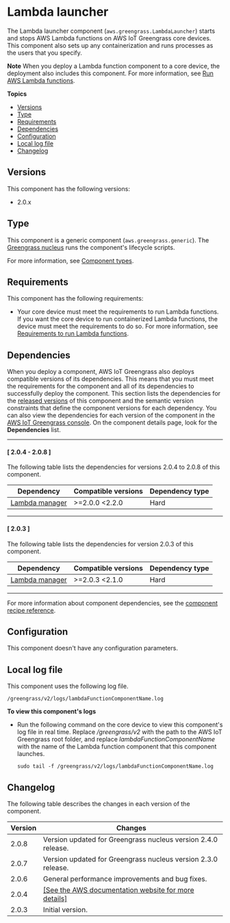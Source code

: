 # Lambda launcher<a name="lambda-launcher-component"></a>

The Lambda launcher component \(`aws.greengrass.LambdaLauncher`\) starts and stops AWS Lambda functions on AWS IoT Greengrass core devices\. This component also sets up any containerization and runs processes as the users that you specify\.

**Note**  <a name="lambda-component-dependency-note"></a>
When you deploy a Lambda function component to a core device, the deployment also includes this component\. For more information, see [Run AWS Lambda functions](run-lambda-functions.md)\.

**Topics**
+ [Versions](#lambda-launcher-component-versions)
+ [Type](#lambda-launcher-component-type)
+ [Requirements](#lambda-launcher-component-requirements)
+ [Dependencies](#lambda-launcher-component-dependencies)
+ [Configuration](#lambda-launcher-component-configuration)
+ [Local log file](#lambda-launcher-component-log-file)
+ [Changelog](#lambda-launcher-component-changelog)

## Versions<a name="lambda-launcher-component-versions"></a>

This component has the following versions:
+ 2\.0\.x

## Type<a name="lambda-launcher-component-type"></a>

<a name="public-component-type-generic"></a>This component is a generic component \(`aws.greengrass.generic`\)\. The [Greengrass nucleus](greengrass-nucleus-component.md) runs the component's lifecycle scripts\.

<a name="public-component-type-more-information"></a>For more information, see [Component types](manage-components.md#component-types)\.

## Requirements<a name="lambda-launcher-component-requirements"></a>

This component has the following requirements:
+ <a name="core-device-lambda-function-requirements"></a>Your core device must meet the requirements to run Lambda functions\. If you want the core device to run containerized Lambda functions, the device must meet the requirements to do so\. For more information, see [Requirements to run Lambda functions](setting-up.md#greengrass-v2-lambda-requirements)\.

## Dependencies<a name="lambda-launcher-component-dependencies"></a>

When you deploy a component, AWS IoT Greengrass also deploys compatible versions of its dependencies\. This means that you must meet the requirements for the component and all of its dependencies to successfully deploy the component\. This section lists the dependencies for the [released versions](#lambda-launcher-component-changelog) of this component and the semantic version constraints that define the component versions for each dependency\. You can also view the dependencies for each version of the component in the [AWS IoT Greengrass console](https://console.aws.amazon.com/greengrass)\. On the component details page, look for the **Dependencies** list\.

------
#### [ 2\.0\.4 \- 2\.0\.8 ]

The following table lists the dependencies for versions 2\.0\.4 to 2\.0\.8 of this component\.


| Dependency | Compatible versions | Dependency type | 
| --- | --- | --- | 
| [Lambda manager](lambda-manager-component.md) | >=2\.0\.0 <2\.2\.0  | Hard | 

------
#### [ 2\.0\.3 ]

The following table lists the dependencies for version 2\.0\.3 of this component\.


| Dependency | Compatible versions | Dependency type | 
| --- | --- | --- | 
| [Lambda manager](lambda-manager-component.md) | >=2\.0\.3 <2\.1\.0 | Hard | 

------

For more information about component dependencies, see the [component recipe reference](component-recipe-reference.md#recipe-reference-component-dependencies)\.

## Configuration<a name="lambda-launcher-component-configuration"></a>

This component doesn't have any configuration parameters\.

## Local log file<a name="lambda-launcher-component-log-file"></a>

This component uses the following log file\.

```
/greengrass/v2/logs/lambdaFunctionComponentName.log
```

**To view this component's logs**
+ Run the following command on the core device to view this component's log file in real time\. Replace */greengrass/v2* with the path to the AWS IoT Greengrass root folder, and replace *lambdaFunctionComponentName* with the name of the Lambda function component that this component launches\.

  ```
  sudo tail -f /greengrass/v2/logs/lambdaFunctionComponentName.log
  ```

## Changelog<a name="lambda-launcher-component-changelog"></a>

The following table describes the changes in each version of the component\.


|  **Version**  |  **Changes**  | 
| --- | --- | 
|  2\.0\.8  |  Version updated for Greengrass nucleus version 2\.4\.0 release\.  | 
|  2\.0\.7  |  Version updated for Greengrass nucleus version 2\.3\.0 release\.  | 
|  2\.0\.6  |  General performance improvements and bug fixes\.  | 
|  2\.0\.4  |  <a name="changelog-lambda-launcher-2.0.4"></a>[\[See the AWS documentation website for more details\]](http://docs.aws.amazon.com/greengrass/v2/developerguide/lambda-launcher-component.html)  | 
|  2\.0\.3  |  Initial version\.  | 